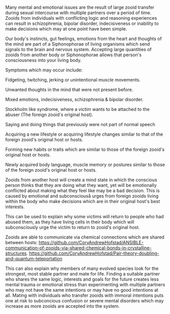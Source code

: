 Many mental and emotional issues are the result of large zooid transfer during sexual intercourse with multiple partners over a period of time. Zooids from individuals with conflicting logic and reasoning experiences can result in schizophrenia, bipolar disorder, indecisiveness or inability to make decisions which may at one point have been simple.

Our body's instincts, gut feelings, emotions from the heart and thoughts of the mind are part of a Siphonophorae of living organisms which send signals to the brain and nervous system. Accepting large quantities of zooids from another body or Siphonophorae allows that person's consciousness into your living body.

Symptoms which may occur include:

Fidgeting, twitching, jerking or unintentional muscle movements.

Unwanted thoughts in the mind that were not present before.

Mixed emotions, indecisiveness, schizophrenia & bipolar disorder.

Stockholm like syndrome, where a victim wants to be attached to the abuser (The foreign zooid's original host).

Saying and doing things that previously were not part of normal speech

Acquiring a new lifestyle or acquiring lifestyle changes similar to that of the foreign zooid's original host or hosts.

Forming new habits or traits which are similar to those of the foreign zooid's original host or hosts.

Newly acquired body language, muscle memory or postures similar to those of the foreign zooid's original host or hosts.

Zooids from another host will create a mind state in which the conscious person thinks that they are doing what they want, yet will be emotionally conflicted about making what they feel like may be a bad decision. This is caused by emotional and subconsciouså urges from foreign zooids living within the body who make decisions which are in their original host's best interests.

This can be used to explain why some victims will return to people who had abused them, as they have living cells in their body which will subconsciously urge the victim to return to zooid's original host.

Zooids are able to communicate via chemical connections which are shared between hosts: 
https://github.com/CoryAndrewHofstad/ANSIBLE-communication-of-zooids-via-shared-chemical-bonds-in-crystalline-structures.
https://github.com/CoryAndrewHofstad/Pair-theory-doubling-and-quantum-teleportation

This can also explain why members of many evolved species look for the strongest, most stable partner and mate for life. Finding a suitable partner who shares the same logic, interests and goals for the future creates less mental trauma or emotional stress than experimenting with multiple partners who may not have the same intentions or may have no good intentions at all. Mating with individuals who transfer zooids with immoral intentions puts one at risk to subconcious confusion or severe mental disorders which may increase as more zooids are accepted into the system.
